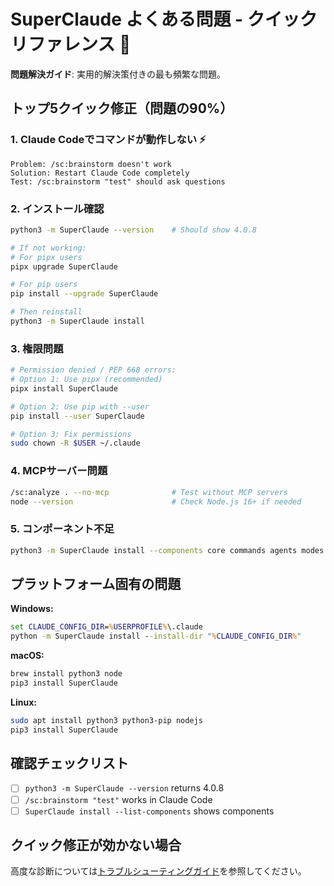 # SuperClaude よくある問題 - クイックリファレンス 🚀

**問題解決ガイド**: 実用的解決策付きの最も頻繁な問題。

## トップ5クイック修正（問題の90%）

### 1. Claude Codeでコマンドが動作しない ⚡
```
Problem: /sc:brainstorm doesn't work
Solution: Restart Claude Code completely
Test: /sc:brainstorm "test" should ask questions
```

### 2. インストール確認
```bash
python3 -m SuperClaude --version    # Should show 4.0.8

# If not working:
# For pipx users
pipx upgrade SuperClaude

# For pip users
pip install --upgrade SuperClaude

# Then reinstall
python3 -m SuperClaude install
```

### 3. 権限問題
```bash
# Permission denied / PEP 668 errors:
# Option 1: Use pipx (recommended)
pipx install SuperClaude

# Option 2: Use pip with --user
pip install --user SuperClaude

# Option 3: Fix permissions
sudo chown -R $USER ~/.claude
```

### 4. MCPサーバー問題
```bash
/sc:analyze . --no-mcp              # Test without MCP servers
node --version                      # Check Node.js 16+ if needed
```

### 5. コンポーネント不足
```bash
python3 -m SuperClaude install --components core commands agents modes --force
```

## プラットフォーム固有の問題

**Windows:**
```cmd
set CLAUDE_CONFIG_DIR=%USERPROFILE%\.claude
python -m SuperClaude install --install-dir "%CLAUDE_CONFIG_DIR%"
```

**macOS:**
```bash
brew install python3 node
pip3 install SuperClaude
```

**Linux:**
```bash
sudo apt install python3 python3-pip nodejs
pip3 install SuperClaude
```

## 確認チェックリスト
- [ ] `python3 -m SuperClaude --version` returns 4.0.8
- [ ] `/sc:brainstorm "test"` works in Claude Code
- [ ] `SuperClaude install --list-components` shows components

## クイック修正が効かない場合
高度な診断については[トラブルシューティングガイド](troubleshooting.md)を参照してください。

